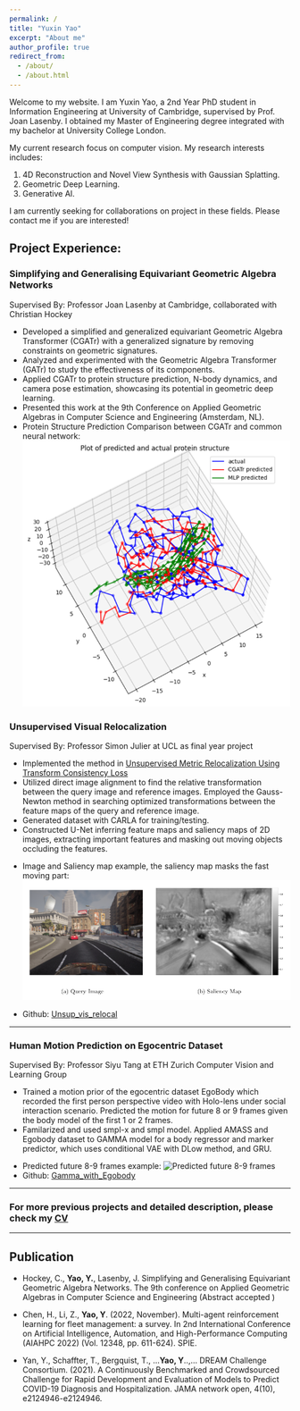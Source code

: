 ```yaml
---
permalink: /
title: "Yuxin Yao"
excerpt: "About me"
author_profile: true
redirect_from: 
  - /about/
  - /about.html
---
```


<!-- This is the front page of a website that is powered by the [academicpages template](https://github.com/academicpages/academicpages.github.io) and hosted on GitHub pages. [GitHub pages](https://pages.github.com) is a free service in which websites are built and hosted from code and data stored in a GitHub repository, automatically updating when a new commit is made to the respository. This template was forked from the [Minimal Mistakes Jekyll Theme](https://mmistakes.github.io/minimal-mistakes/) created by Michael Rose, and then extended to support the kinds of content that academics have: publications, talks, teaching, a portfolio, blog posts, and a dynamically-generated CV. You can fork [this repository](https://github.com/academicpages/academicpages.github.io) right now, modify the configuration and markdown files, add your own PDFs and other content, and have your own site for free, with no ads! An older version of this template powers my own personal website at [stuartgeiger.com](http://stuartgeiger.com), which uses [this Github repository](https://github.com/staeiou/staeiou.github.io). -->

Welcome to my website. I am Yuxin Yao, a 2nd Year PhD student in Information Engineering at University of Cambridge, supervised by Prof. Joan Lasenby. 
I obtained my Master of Engineering degree integrated with my bachelor at University College London. 

My current research focus on computer vision. My research interests includes: 

1. 4D Reconstruction and Novel View Synthesis with Gaussian Splatting.
2. Geometric Deep Learning.
3. Generative AI.

I am currently seeking for collaborations on project in these fields. Please contact me if you are interested!

## Project Experience:

### Simplifying and Generalising Equivariant Geometric Algebra Networks

Supervised By: Professor Joan Lasenby at Cambridge, collaborated with Christian Hockey

- Developed a simplified and generalized equivariant Geometric Algebra Transformer (CGATr) with a generalized signature by removing constraints on geometric signatures.
- Analyzed and experimented with the Geometric Algebra Transformer (GATr) to study the effectiveness of its components.
- Applied CGATr to protein structure prediction, N-body dynamics, and camera pose estimation, showcasing its potential in geometric deep learning.
- Presented this work at the 9th Conference on Applied Geometric Algebras in Computer Science and Engineering (Amsterdam, NL).
- Protein Structure Prediction Comparison between CGATr and common neural network: 
![Predicted protein structure](/files/CGATr-protein.png)

<!-- - Explained and studied the Geometric Algebra Transformer (GATr), and experimented with the effectiveness of each component of the GATr. 
- Constructed a simplified and flexible equivariant geometric algebra transformer, CGATr, with a generalized signature. Simplified and editted the GATr, removed the contraint in geometric signature which makes it fits all the geometric signatures. 
- Applied the CGATr to protein structure prediction, N-body dynamics and camera pose estimation, demonstrate strong potential of understanding geometric informaiton and more efficient geometric deep learning. 
- Gave a talk in the 9th conference on Applied Geometric Algebras in Computer Science and Engineering (Amsterdam, NL) -->

### Unsupervised Visual Relocalization 

Supervised By: Professor Simon Julier at UCL as final year project

- Implemented the method in 
[Unsupervised Metric Relocalization Using Transform Consistency Loss](https://arxiv.org/abs/2011.00608)
- Utilized direct image alignment to find the relative transformation between the query image and reference images. Employed the Gauss-Newton method in searching optimized transformations between the feature maps of the query and reference image.
- Generated dataset with CARLA for training/testing.
- Constructed U-Net inferring feature maps and saliency maps of 2D images, extracting important features and masking out moving objects occluding the features.

<!-- ![Feature map and Saliency map example:](https://raw.githubusercontent.com/YuxinYao620/YuxinYao620.github.io/main/files/unsup.png) -->
- Image and Saliency map example, the saliency map masks the fast moving part:
![Feature map and Saliency map example:](/files/unsup.png)

<!-- <img src="./files/unsup.png" width="200" height="100"> -->
- Github: [Unsup_vis_relocal](https://github.com/YuxinYao620/unsup_vis_relocal.git)

---

### Human Motion Prediction on Egocentric Dataset 

Supervised By: Professor Siyu Tang at ETH Zurich Computer Vision and Learning Group 

- Trained a motion prior of the egocentric dataset EgoBody which recorded the first person perspective video with Holo-lens under social interaction scenario. Predicted the motion for future 8 or 9 frames given the body model of the first 1 or 2 frames.
- Familarized and used smpl-x and smpl model. Applied AMASS and Egobody dataset to GAMMA model for a body regressor and marker predictor, which uses conditional VAE with DLow method, and GRU.

<!-- <video src="https://github.com/YuxinYao620/YuxinYao620.github.io/blob/3bdad6245d13b306a7d943365e8638976922f3c0/files/ego.mov" controls="controls" style="max-width: 700px;">
</video> -->
- Predicted future 8-9 frames example: 
![Predicted future 8-9 frames](/files/ego.gif)
- Github: [Gamma_with_Egobody](https://github.com/YuxinYao620/Gamma_with_Egobody.git)


---

### For more previous projects and detailed description, please check my [CV](/files/YuxinYao_CV_2024.pdf)
---


## Publication

- Hockey, C., **Yao, Y.**, Lasenby, J. Simplifying and Generalising Equivariant Geometric
Algebra Networks. The 9th conference on Applied Geometric Algebras in Computer Science
and Engineering (Abstract accepted )

- Chen, H., Li, Z., **Yao, Y**. (2022, November). Multi-agent reinforcement learning for fleet
management: a survey. In 2nd International Conference on Artificial Intelligence, Automation,
and High-Performance Computing (AIAHPC 2022) (Vol. 12348, pp. 611-624). SPIE.

- Yan, Y., Schaffter, T., Bergquist, T., ...**Yao, Y**..,... DREAM Challenge Consortium. (2021). A
Continuously Benchmarked and Crowdsourced Challenge for Rapid Development and Evaluation
of Models to Predict COVID-19 Diagnosis and Hospitalization. JAMA network open, 4(10),
e2124946-e2124946.
